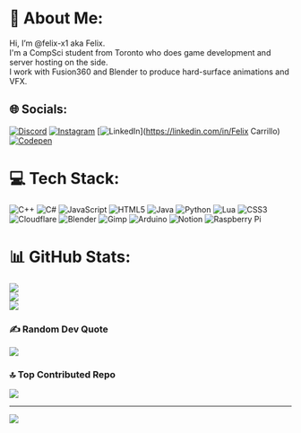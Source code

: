 # 💫 About Me:
Hi, I’m @felix-x1 aka Felix. <br>I'm a CompSci student from Toronto who does game development and server hosting on the side. <br>I work with Fusion360 and Blender to produce hard-surface animations and VFX.


## 🌐 Socials:
[![Discord](https://img.shields.io/badge/Discord-%237289DA.svg?logo=discord&logoColor=white)](https://discord.gg/felix.jar) [![Instagram](https://img.shields.io/badge/Instagram-%23E4405F.svg?logo=Instagram&logoColor=white)](https://instagram.com/Felix.zip2) [![LinkedIn](https://img.shields.io/badge/LinkedIn-%230077B5.svg?logo=linkedin&logoColor=white)](https://linkedin.com/in/Felix Carrillo) [![Codepen](https://img.shields.io/badge/Codepen-000000?style=for-the-badge&logo=codepen&logoColor=white)](https://codepen.io/felix-x1) 

# 💻 Tech Stack:
![C++](https://img.shields.io/badge/c++-%2300599C.svg?style=for-the-badge&logo=c%2B%2B&logoColor=white) ![C#](https://img.shields.io/badge/c%23-%23239120.svg?style=for-the-badge&logo=csharp&logoColor=white) ![JavaScript](https://img.shields.io/badge/javascript-%23323330.svg?style=for-the-badge&logo=javascript&logoColor=%23F7DF1E) ![HTML5](https://img.shields.io/badge/html5-%23E34F26.svg?style=for-the-badge&logo=html5&logoColor=white) ![Java](https://img.shields.io/badge/java-%23ED8B00.svg?style=for-the-badge&logo=openjdk&logoColor=white) ![Python](https://img.shields.io/badge/python-3670A0?style=for-the-badge&logo=python&logoColor=ffdd54) ![Lua](https://img.shields.io/badge/lua-%232C2D72.svg?style=for-the-badge&logo=lua&logoColor=white) ![CSS3](https://img.shields.io/badge/css3-%231572B6.svg?style=for-the-badge&logo=css3&logoColor=white) ![Cloudflare](https://img.shields.io/badge/Cloudflare-F38020?style=for-the-badge&logo=Cloudflare&logoColor=white) ![Blender](https://img.shields.io/badge/blender-%23F5792A.svg?style=for-the-badge&logo=blender&logoColor=white) ![Gimp](https://img.shields.io/badge/Gimp-657D8B?style=for-the-badge&logo=gimp&logoColor=FFFFFF) ![Arduino](https://img.shields.io/badge/-Arduino-00979D?style=for-the-badge&logo=Arduino&logoColor=white) ![Notion](https://img.shields.io/badge/Notion-%23000000.svg?style=for-the-badge&logo=notion&logoColor=white) ![Raspberry Pi](https://img.shields.io/badge/-RaspberryPi-C51A4A?style=for-the-badge&logo=Raspberry-Pi)
# 📊 GitHub Stats:
![](https://github-readme-stats.vercel.app/api?username=felix-x1&theme=dark&hide_border=true&include_all_commits=false&count_private=false)<br/>
![](https://github-readme-streak-stats.herokuapp.com/?user=felix-x1&theme=dark&hide_border=true)<br/>
![](https://github-readme-stats.vercel.app/api/top-langs/?username=felix-x1&theme=dark&hide_border=true&include_all_commits=false&count_private=false&layout=compact)

### ✍️ Random Dev Quote
![](https://quotes-github-readme.vercel.app/api?type=horizontal&theme=dark)

### 🔝 Top Contributed Repo
![](https://github-contributor-stats.vercel.app/api?username=felix-x1&limit=5&theme=dark&combine_all_yearly_contributions=true)

---
[![](https://visitcount.itsvg.in/api?id=felix-x1&icon=0&color=0)](https://visitcount.itsvg.in)

<!-- Proudly created with GPRM ( https://gprm.itsvg.in ) -->
